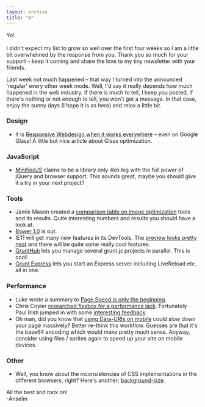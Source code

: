 ```yaml
---
layout: archive
title: "4"
---
```


<p>Yo!<br><br>
I didn't expect my list to grow so well over the first four weeks so I am a little bit overwhelmed by the response from you. Thank you so much for your support – keep it coming and share the love to my tiny newsletter with your friends.</p>

<p>Last week not much happened – that way I turned into the announced 'regular' every other week mode. Well, I'd say it really depends how much happened in the web industry. If there is much to tell, I keep you posted, if there's nothing or not enough to tell, you won't get a message. In that case, enjoy the sunny days (I hope it is as here) and relax a little bit.</p>

<h3>Design</h3>
<ul>
	<li>It is <a href="http://www.npr.org/blogs/thisisnpr/2013/07/18/203014226/small-screen-big-stories-npr-comes-to-google-glass">Responsive Webdesign when it works everywhere</a> – even on Google Glass! A little but nice article about Glass optimization.</li>
</ul>

<h3>JavaScript</h3>
<ul>
	<li><a href="http://minifiedjs.com/">MinifiedJS</a> claims to be a library only 4kb big with the full power of jQuery and browser support. This sounds great, maybe you should give it a try in your next project?</li>
</ul>

<h3>Tools</h3>
<ul>
	<li>Jamie Mason created a <a href="http://jamiemason.github.io/ImageOptim-CLI/">comparison table on image optimization</a> tools and its results. Quite interesting numbers and results you should have a look at.</li>
	<li><a href="http://bower.io/">Bower 1.0</a> is out.</li>
	<li>IE11 will get many new features in its DevTools. The <a href="http://www.sitepoint.com/ie11-developer-tools/">preview looks pretty neat</a> and there will be quite some really cool features.</li>
	<li><a href="https://github.com/shama/grunt-hub">GruntHub</a> lets you manage several grunt.js projects in parallel. This is cool!</li>
	<li><a href="https://github.com/blai/grunt-express">Grunt Express</a> lets you start an Express server including LiveReload etc. all in one.</li>
</ul>

<h3>Performance</h3>

<ul>
	<li>Luke wrote a summary to <a href="http://www.lukew.com/ff/entry.asp?1747">Page Speed is only the beginning</a>.</li>
	<li>Chris Coyier <a href="http://css-tricks.com/does-flexbox-have-a-performance-problem/">researched flexbox for a performance lack</a>. Fortunately Paul Irish jumped in with some <a href="http://css-tricks.com/does-flexbox-have-a-performance-problem/#comment-490956">interesting feedback</a>.</li>
	<li>Oh man, did you know that <a href="http://www.mobify.com/blog/data-uris-are-slow-on-mobile/">using Data-URIs on mobile</a> could slow down your page massively? Better re-think this workflow. Guesses are that it's the base64 encoding which would make pretty much sense. Anyway, consider using files / sprites again to speed up your site on mobile devices.</li>
</ul>


<h3>Other</h3>

<ul>
	<li>Well, you know about the inconsistencies of CSS implementations in the different browsers, right? Here's another: <a href="https://etherpad.mozilla.org/bg-size">background-size</a>.</li>
</ul>

<p>All the best and rock on!<br>
	-Anselm</p>
